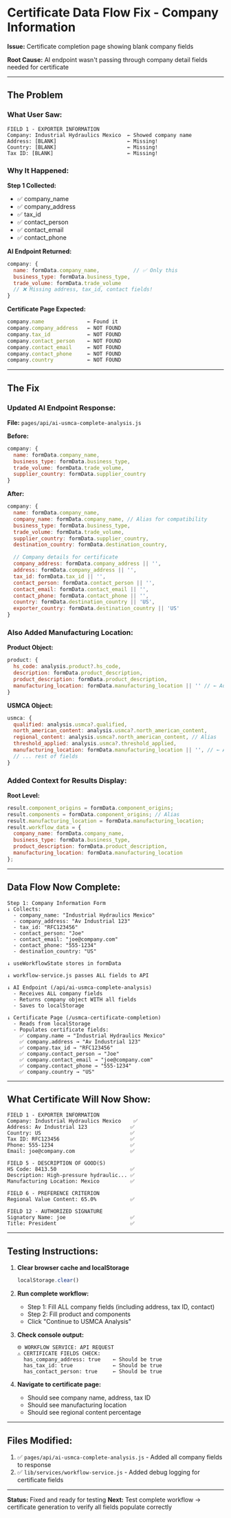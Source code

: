 # Certificate Data Flow Fix - Company Information

**Issue:** Certificate completion page showing blank company fields

**Root Cause:** AI endpoint wasn't passing through company detail fields needed for certificate

---

## The Problem

### What User Saw:
```
FIELD 1 - EXPORTER INFORMATION
Company: Industrial Hydraulics Mexico  ← Showed company name
Address: [BLANK]                       ← Missing!
Country: [BLANK]                       ← Missing!
Tax ID: [BLANK]                        ← Missing!
```

### Why It Happened:

**Step 1 Collected:**
- ✅ company_name
- ✅ company_address
- ✅ tax_id
- ✅ contact_person
- ✅ contact_email
- ✅ contact_phone

**AI Endpoint Returned:**
```javascript
company: {
  name: formData.company_name,           // ✅ Only this
  business_type: formData.business_type,
  trade_volume: formData.trade_volume
  // ❌ Missing address, tax_id, contact fields!
}
```

**Certificate Page Expected:**
```javascript
company.name              ← Found it
company.company_address   ← NOT FOUND
company.tax_id            ← NOT FOUND
company.contact_person    ← NOT FOUND
company.contact_email     ← NOT FOUND
company.contact_phone     ← NOT FOUND
company.country           ← NOT FOUND
```

---

## The Fix

### Updated AI Endpoint Response:

**File:** `pages/api/ai-usmca-complete-analysis.js`

**Before:**
```javascript
company: {
  name: formData.company_name,
  business_type: formData.business_type,
  trade_volume: formData.trade_volume,
  supplier_country: formData.supplier_country
}
```

**After:**
```javascript
company: {
  name: formData.company_name,
  company_name: formData.company_name, // Alias for compatibility
  business_type: formData.business_type,
  trade_volume: formData.trade_volume,
  supplier_country: formData.supplier_country,
  destination_country: formData.destination_country,

  // Company details for certificate
  company_address: formData.company_address || '',
  address: formData.company_address || '',
  tax_id: formData.tax_id || '',
  contact_person: formData.contact_person || '',
  contact_email: formData.contact_email || '',
  contact_phone: formData.contact_phone || '',
  country: formData.destination_country || 'US',
  exporter_country: formData.destination_country || 'US'
}
```

### Also Added Manufacturing Location:

**Product Object:**
```javascript
product: {
  hs_code: analysis.product?.hs_code,
  description: formData.product_description,
  product_description: formData.product_description,
  manufacturing_location: formData.manufacturing_location || '' // ← Added
}
```

**USMCA Object:**
```javascript
usmca: {
  qualified: analysis.usmca?.qualified,
  north_american_content: analysis.usmca?.north_american_content,
  regional_content: analysis.usmca?.north_american_content, // Alias
  threshold_applied: analysis.usmca?.threshold_applied,
  manufacturing_location: formData.manufacturing_location || '', // ← Added
  // ... rest of fields
}
```

### Added Context for Results Display:

**Root Level:**
```javascript
result.component_origins = formData.component_origins;
result.components = formData.component_origins; // Alias
result.manufacturing_location = formData.manufacturing_location;
result.workflow_data = {
  company_name: formData.company_name,
  business_type: formData.business_type,
  product_description: formData.product_description,
  manufacturing_location: formData.manufacturing_location
};
```

---

## Data Flow Now Complete:

```
Step 1: Company Information Form
↓ Collects:
  - company_name: "Industrial Hydraulics Mexico"
  - company_address: "Av Industrial 123"
  - tax_id: "RFC123456"
  - contact_person: "Joe"
  - contact_email: "joe@company.com"
  - contact_phone: "555-1234"
  - destination_country: "US"

↓ useWorkflowState stores in formData

↓ workflow-service.js passes ALL fields to API

↓ AI Endpoint (/api/ai-usmca-complete-analysis)
  - Receives ALL company fields
  - Returns company object WITH all fields
  - Saves to localStorage

↓ Certificate Page (/usmca-certificate-completion)
  - Reads from localStorage
  - Populates certificate fields:
    ✅ company.name → "Industrial Hydraulics Mexico"
    ✅ company.address → "Av Industrial 123"
    ✅ company.tax_id → "RFC123456"
    ✅ company.contact_person → "Joe"
    ✅ company.contact_email → "joe@company.com"
    ✅ company.contact_phone → "555-1234"
    ✅ company.country → "US"
```

---

## What Certificate Will Now Show:

```
FIELD 1 - EXPORTER INFORMATION
Company: Industrial Hydraulics Mexico    ✅
Address: Av Industrial 123              ✅
Country: US                             ✅
Tax ID: RFC123456                       ✅
Phone: 555-1234                         ✅
Email: joe@company.com                  ✅

FIELD 5 - DESCRIPTION OF GOOD(S)
HS Code: 8413.50                        ✅
Description: High-pressure hydraulic... ✅
Manufacturing Location: Mexico          ✅

FIELD 6 - PREFERENCE CRITERION
Regional Value Content: 65.0%           ✅

FIELD 12 - AUTHORIZED SIGNATURE
Signatory Name: joe                     ✅
Title: President                        ✅
```

---

## Testing Instructions:

1. **Clear browser cache and localStorage**
   ```javascript
   localStorage.clear()
   ```

2. **Run complete workflow:**
   - Step 1: Fill ALL company fields (including address, tax ID, contact)
   - Step 2: Fill product and components
   - Click "Continue to USMCA Analysis"

3. **Check console output:**
   ```
   🌐 WORKFLOW SERVICE: API REQUEST
   ⚠️ CERTIFICATE FIELDS CHECK:
     has_company_address: true    ← Should be true
     has_tax_id: true             ← Should be true
     has_contact_person: true     ← Should be true
   ```

4. **Navigate to certificate page:**
   - Should see company name, address, tax ID
   - Should see manufacturing location
   - Should see regional content percentage

---

## Files Modified:

1. ✅ `pages/api/ai-usmca-complete-analysis.js` - Added all company fields to response
2. ✅ `lib/services/workflow-service.js` - Added debug logging for certificate fields

---

**Status:** Fixed and ready for testing
**Next:** Test complete workflow → certificate generation to verify all fields populate correctly
